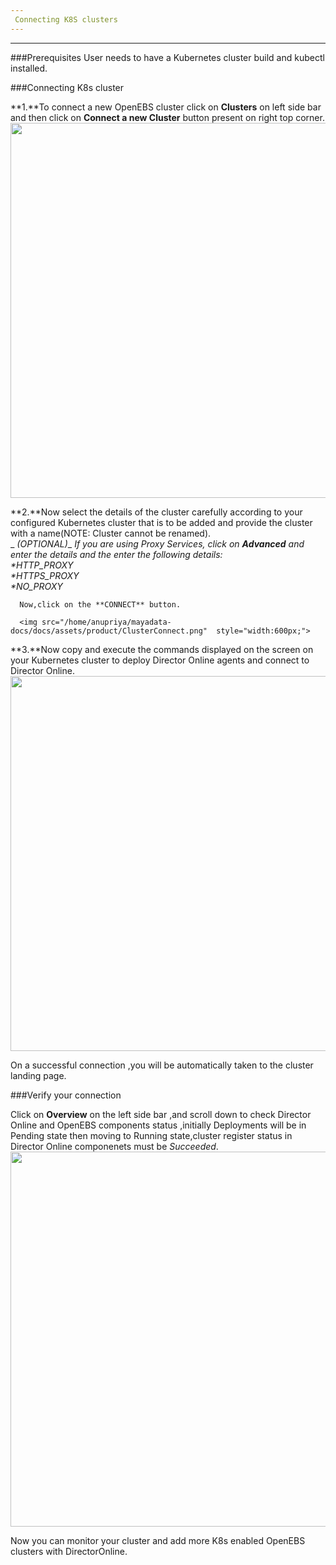 ```yaml
---
 Connecting K8S clusters
---
```


------


###Prerequisites
User needs to have a Kubernetes cluster build and kubectl installed. 

###Connecting K8s cluster

**1.**To connect a new OpenEBS cluster click on **Clusters** on left side bar and then click on **Connect a new Cluster**        button present on right top corner.
  <img src="/home/anupriya/mayadata-docs/docs/assets/product/CreateCluster.png"  style="width:600px;">

**2.**Now select the details of the cluster carefully according to your configured Kubernetes cluster that is to be added        and provide the cluster with a name(NOTE: Cluster cannot be renamed).</br>
 _    *(OPTIONAL)*_
      _If you are using Proxy Services, click on **Advanced** and enter the details and the enter the following details:_</br>
      _*HTTP_PROXY_</br>
      _*HTTPS_PROXY_</br>
      _*NO_PROXY_ </br>
     
      Now,click on the **CONNECT** button.

      <img src="/home/anupriya/mayadata-docs/docs/assets/product/ClusterConnect.png"  style="width:600px;">

 **3.**Now copy and execute the commands displayed on the screen on your Kubernetes cluster to deploy Director Online            agents and connect to Director Online.
       <img src="/home/anupriya/mayadata-docs/docs/assets/product/Connection.png"  style="width:600px;">
   
  On a successful connection ,you will be automatically taken to the cluster landing page.

###Verify your connection

Click on **Overview** on the left side bar ,and scroll down to check  Director Online and OpenEBS components status ,initially Deployments will be in Pending state then moving to Running state,cluster register status in Director Online componenets must be *Succeeded*.
<img src="/home/anupriya/mayadata-docs/docs/assets/product/verify_setup.png"  style="width:600px;">


Now you can monitor your cluster and add more K8s enabled OpenEBS clusters with DirectorOnline.

